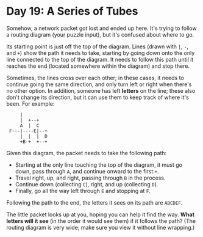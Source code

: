 Day 19: A Series of Tubes
=========================

Somehow, a network packet got lost and ended up here. It's trying to follow
a routing diagram (your puzzle input), but it's confused about where to go.

Its starting point is just off the top of the diagram. Lines (drawn with
`|`, `-`, and `+`) show the path it needs to take, starting by going down
onto the only line connected to the top of the diagram. It needs to follow
this path until it reaches the end (located somewhere within the diagram)
and stop there.

Sometimes, the lines cross over each other; in these cases, it needs to
continue going the same direction, and only turn left or right when there's
no other option. In addition, someone has left **letters** on the line; these
also don't change its direction, but it can use them to keep track of where
it's been. For example:

```
     |
     |  +--+
     A  |  C
 F---|----E|--+
     |  |  |  D
     +B-+  +--+
```

Given this diagram, the packet needs to take the following path:

* Starting at the only line touching the top of the diagram, it must go down,
  pass through `A`, and continue onward to the first `+`.
* Travel right, up, and right, passing through `B` in the process.
* Continue down (collecting `C`), right, and up (collecting `D`).
* Finally, go all the way left through `E` and stopping at `F`.

Following the path to the end, the letters it sees on its path are `ABCDEF`.

The little packet looks up at you, hoping you can help it find the way.
**What letters will it see** (in the order it would see them) if it follows
the path? (The routing diagram is very wide; make sure you view it without
line wrapping.)
